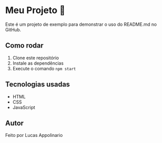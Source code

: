 # Meu Projeto 🚀

Este é um projeto de exemplo para demonstrar o uso do README.md no GitHub.

## Como rodar
1. Clone este repositório
2. Instale as dependências
3. Execute o comando `npm start`

## Tecnologias usadas
- HTML
- CSS
- JavaScript

## Autor
Feito por Lucas Appolinario
